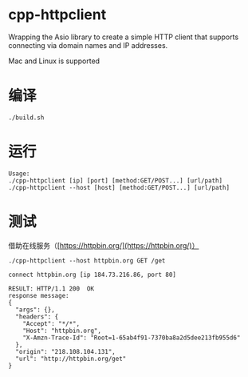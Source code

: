 # cpp-httpclient
Wrapping the Asio library to create a simple HTTP client that supports connecting via domain names and IP addresses.

Mac and Linux is supported
# 编译
```
./build.sh
```

# 运行
```
Usage:
./cpp-httpclient [ip] [port] [method:GET/POST...] [url/path]
./cpp-httpclient --host [host] [method:GET/POST...] [url/path]
```

# 测试
借助在线服务（[https://httpbin.org/](https://httpbin.org/)）
```
./cpp-httpclient --host httpbin.org GET /get

connect httpbin.org [ip 184.73.216.86, port 80]

RESULT: HTTP/1.1 200  OK
response message:
{
  "args": {}, 
  "headers": {
    "Accept": "*/*", 
    "Host": "httpbin.org", 
    "X-Amzn-Trace-Id": "Root=1-65ab4f91-7370ba8a2d5dee213fb955d6"
  }, 
  "origin": "218.108.104.131", 
  "url": "http://httpbin.org/get"
}
```